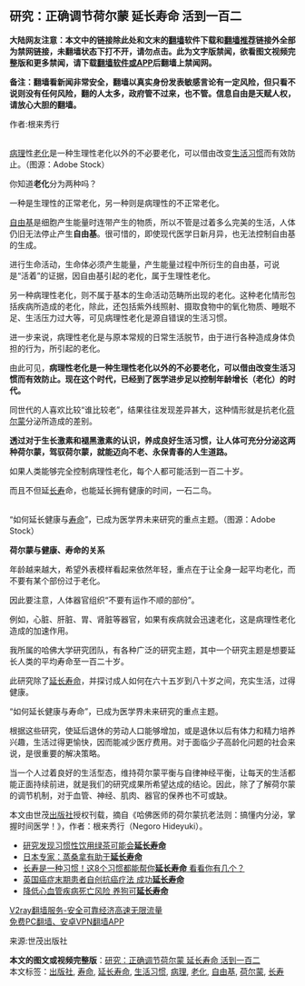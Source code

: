  <h2>研究：正确调节荷尔蒙 延长寿命 活到一百二</h2> <p class="notice"><b>大陆网友注意：本文中的链接除此处和文末的<a href="https://github.com/bannedbook/fanqiang" >翻墙</a>软件下载和<a href="https://github.com/killgcd/justmysocks/blob/master/README.md">翻墙推荐</a>链接外全部为禁网链接，未翻墙状态下打不开，请勿点击。此为文字版禁闻，欲看图文视频完整版和更多禁闻，请下载<a href="https://github.com/bannedbook/fanqiang">翻墙软件或APP</a>后翻墙上禁闻网。</p><p>备注：翻墙看新闻非常安全，翻墙以真实身份发表敏感言论有一定风险，但只看不说则没有任何风险，翻的人太多，政府管不过来，也不管。信息自由是天赋人权，请放心大胆的翻墙。</b></p>  <div class="entry"> <p>作者:根来秀行</p> <p><br /> <a href="https://www.bannedbook.org/bnews/tag/%E7%97%85%E7%90%86/" class="st_tag internal_tag" rel="tag" title="标签 病理 下的日志">病理</a>性<a href="https://www.bannedbook.org/bnews/tag/%E8%80%81%E5%8C%96/" class="st_tag internal_tag" rel="tag" title="标签 老化 下的日志">老化</a>是一种生理性老化以外的不必要老化，可以借由改变<a href="https://www.bannedbook.org/bnews/tag/%E7%94%9F%E6%B4%BB%E4%B9%A0%E6%83%AF/" class="st_tag internal_tag" rel="tag" title="标签 生活习惯 下的日志">生活习惯</a>而有效防止。（图源：Adobe Stock） </p> <p>你知道<strong>老化</strong>分为两种吗？ </p> <p>一种是生理性的正常老化，另一种则是病理性的不正常老化。 </p> <p><a href="https://www.bannedbook.org/bnews/tag/%E8%87%AA%E7%94%B1%E5%9F%BA/" class="st_tag internal_tag" rel="tag" title="标签 自由基 下的日志">自由基</a>是细胞产生能量时连带产生的物质，所以不管是过着多么完美的生活，人体仍旧无法停止产生<strong>自由基</strong>。很可惜的，即使现代医学日新月异，也无法控制自由基的生成。 </p> <p>进行生命活动，生命体必须产生能量，产生能量过程中所衍生的自由基，可说是“活着”的证据，因自由基引起的老化，属于生理性老化。 </p> <p>另一种病理性老化，则不属于基本的生命活动范畴所出现的老化。这种老化情形包括疾病所造成的老化，除此，还包括紫外线照射、摄取食物中的氧化物质、睡眠不足、生活压力过大等，可见病理性老化是源自错误的生活习惯。 </p> <p>进一步来说，病理性老化是与原本常规的日常生活脱节，由于进行各种造成身体负担的行为，所引起的老化。 </p>  <p>由此可见，<strong>病理性老化是一种生理性老化以外的不必要老化，可以借由改变生活习惯而有效防止。现在这个时代，已经到了医学进步足以控制年龄增长（老化）的时代。</strong> </p> <p>同世代的人喜欢比较“谁比较老”，结果往往发现差异甚大，这种情形就是抗老化<a href="https://www.bannedbook.org/bnews/tag/%e8%8d%b7%e5%b0%94%e8%92%99/" class="st_tag internal_tag" rel="tag" title="标签 荷尔蒙 下的日志">荷尔蒙</a>分泌所造成的差别。 </p> <p><strong>透过对于生长激素和褪黑激素的认识，养成良好生活习惯，让人体可充分分泌这两种荷尔蒙，驾驭荷尔蒙，就能迈向不老、永保青春的人生道路。</strong> </p> <p>如果人类能够完全控制病理性老化，每个人都可能活到一百二十岁。 </p> <p>而且不但延<a href="https://www.bannedbook.org/bnews/tag/%e9%95%bf%e5%af%bf/" class="st_tag internal_tag" rel="tag" title="标签 长寿 下的日志">长寿</a>命，也能延长拥有健康的时间，一石二鸟。 </p> <p><br /> “如何延长健康与<a href="https://www.bannedbook.org/bnews/tag/%E5%AF%BF%E5%91%BD/" class="st_tag internal_tag" rel="tag" title="标签 寿命 下的日志">寿命</a>”，已成为医学界未来研究的重点主题。（图源：Adobe Stock） </p> <p><strong>荷尔蒙与健康、寿命的关系</strong> </p> <p>年龄越来越大，希望外表模样看起来依然年轻，重点在于让全身一起平均老化，而不要有某个部份过于老化。 </p>  <p>因此要注意，人体器官组织“不要有运作不顺的部份”。 </p> <p>例如，心脏、肝脏、胃、肾脏等器官，如果有疾病就会迅速老化，这是病理性老化造成的加速作用。 </p> <p>我所属的哈佛大学研究团队，有各种广泛的研究主题，其中一个研究主题是想要延长人类的平均寿命至一百二十岁。 </p> <p>此研究除了<a href="https://www.bannedbook.org/bnews/tag/%e5%bb%b6%e9%95%bf%e5%af%bf%e5%91%bd/" class="st_tag internal_tag" rel="tag" title="标签 延长寿命 下的日志">延长寿命</a>，并探讨成人如何在六十五岁到八十岁之间，充实生活，过得健康。 </p> <p>“如何延长健康与寿命”，已成为医学界未来研究的重点主题。 </p> <p>根据这些研究，使延后退休的劳动人口能够增加，或是退休以后有体力和精力培养兴趣，生活过得更愉快，因而能减少医疗费用。对于面临少子高龄化问题的社会来说，是很重要的解决策略。 </p> <p>当一个人过着良好的生活型态，维持荷尔蒙平衡与自律神经平衡，让每天的生活都能正面持续前进，就是我们的研究成果所希望达成的结论。因此，除了了解荷尔蒙的调节机制，对于血管、神经、肌肉、器官的保养也不可或缺。 </p> <p>本文由世茂<a href="https://www.bannedbook.org/bnews/tag/%E5%87%BA%E7%89%88%E7%A4%BE/" class="st_tag internal_tag" rel="tag" title="标签 出版社 下的日志">出版社</a>授权刊载，摘自《哈佛医师的荷尔蒙抗老法则：搞懂内分泌，掌握时间医学！》，作者：根来秀行（Negoro Hideyuki）。 </p>  <ul class='op-related-articles' title='相关阅读'> <li><a href='https://www.bannedbook.org/bnews/lifebaike/20200117/1260356.html' target='_blank'>研究发现习惯性饮用绿茶可能会<b>延长寿命</b></a></li> <li><a href='https://www.bannedbook.org/bnews/cnnews/20200104/1253060.html' target='_blank'>日本专家：蒸桑拿有助于<b>延长寿命</b></a></li> <li><a href='https://www.bannedbook.org/bnews/health/20191217/1242584.html' target='_blank'>长寿是一种习惯！这8个习惯都能帮你<b>延长寿命</b> 看看你有几个？</a></li> <li><a href='https://www.bannedbook.org/bnews/health/20191017/1208377.html' target='_blank'>英国癌症末期患者自创抗癌疗法 成功<b>延长寿命</b></a></li> <li><a href='https://www.bannedbook.org/bnews/baitai/20191010/1204915.html' target='_blank'>降低心血管疾病死亡风险 养狗可<b>延长寿命</b></a></li> </ul> <p class="texttj"> <a href="https://www.bannedbook.org/forum23/topic22702.html" target="_blank">V2ray翻墙服务-安全可靠经济高速无限流量</a><br/> <a href="https://github.com/bannedbook/fanqiang/wiki/%E7%A6%81%E9%97%BB%E7%BD%91%E5%AE%89%E5%8D%93%E7%BF%BB%E5%A2%99%E6%96%B0%E9%97%BBAPP" target="_blank">免费PC翻墙、安卓VPN翻墙APP</a></p><p>来源:世茂出版社</p><a name='sharetosocial'></a>       <div><b>本文的图文或视频完整版</b>：<a href='https://www.bannedbook.org/bnews/comments/20201110/1428730.html'>研究：正确调节荷尔蒙 延长寿命 活到一百二</a></div>  </div><!--END ENTRY--> <div class="postfooter"> <div>本文标签：<a href="https://www.bannedbook.org/bnews/tag/%E5%87%BA%E7%89%88%E7%A4%BE/" rel="tag">出版社</a>, <a href="https://www.bannedbook.org/bnews/tag/%E5%AF%BF%E5%91%BD/" rel="tag">寿命</a>, <a href="https://www.bannedbook.org/bnews/tag/%e5%bb%b6%e9%95%bf%e5%af%bf%e5%91%bd/" rel="tag">延长寿命</a>, <a href="https://www.bannedbook.org/bnews/tag/%E7%94%9F%E6%B4%BB%E4%B9%A0%E6%83%AF/" rel="tag">生活习惯</a>, <a href="https://www.bannedbook.org/bnews/tag/%E7%97%85%E7%90%86/" rel="tag">病理</a>, <a href="https://www.bannedbook.org/bnews/tag/%E8%80%81%E5%8C%96/" rel="tag">老化</a>, <a href="https://www.bannedbook.org/bnews/tag/%E8%87%AA%E7%94%B1%E5%9F%BA/" rel="tag">自由基</a>, <a href="https://www.bannedbook.org/bnews/tag/%e8%8d%b7%e5%b0%94%e8%92%99/" rel="tag">荷尔蒙</a>, <a href="https://www.bannedbook.org/bnews/tag/%e9%95%bf%e5%af%bf/" rel="tag">长寿</a></div>  </div><!--END POSTFOOTER--> 